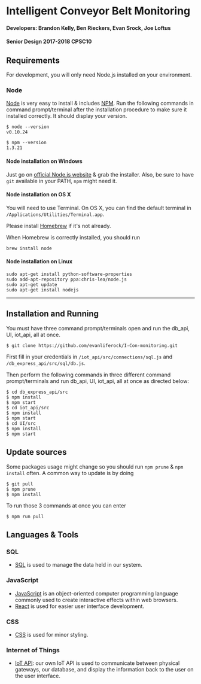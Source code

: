 # Intelligent Conveyor Belt Monitoring
#### Developers: Brandon Kelly, Ben Rieckers, Evan Srock, Joe Loftus
#### Senior Design 2017-2018 CPSC10

## Requirements

For development, you will only need Node.js installed on your environment.

### Node
[Node](http://nodejs.org/) is very easy to install & includes [NPM](https://npmjs.org/).
Run the following commands in command prompt/terminal after the installation procedure to make sure it installed correctly. It should display your version.

    $ node --version
    v0.10.24

    $ npm --version
    1.3.21
    
#### Node installation on Windows

Just go on [official Node.js website](http://nodejs.org/) & grab the installer.
Also, be sure to have `git` available in your PATH, `npm` might need it.

#### Node installation on OS X

You will need to use Terminal. On OS X, you can find the default terminal in
`/Applications/Utilities/Terminal.app`.

Please install [Homebrew](http://brew.sh/) if it's not already.

When Homebrew is correctly installed, you should run

    brew install node

#### Node installation on Linux

    sudo apt-get install python-software-properties
    sudo add-apt-repository ppa:chris-lea/node.js
    sudo apt-get update
    sudo apt-get install nodejs

---

## Installation and Running

You must have three command prompt/terminals open and run the db_api, UI, iot_api, all at once. 

    $ git clone https://github.com/evanliferock/I-Con-monitoring.git
   First fill in your credentials in 
`/iot_api/src/connections/sql.js`
and 
`/db_express_api/src/sql/db.js`.

Then perform the following commands in three different command prompt/terminals and run db_api, UI, iot_api, all at once as directed below:

    $ cd db_express_api/src
    $ npm install
    $ npm start
    $ cd iot_api/src
    $ npm install
    $ npm start
    $ cd UI/src
    $ npm install
    $ npm start

## Update sources

Some packages usage might change so you should run `npm prune` & `npm install` often.
A common way to update is by doing

    $ git pull
    $ npm prune
    $ npm install

To run those 3 commands at once you can enter

    $ npm run pull

## Languages & Tools

### SQL

- [SQL](https://en.wikipedia.org/wiki/SQL) is used to manage the data held in our system.

### JavaScript

- [JavaScript](https://www.javascript.com/) is an object-oriented computer programming language commonly used to create interactive effects within web browsers.
- [React](http://facebook.github.io/react) is used for easier user interface development.

### CSS

- [CSS](https://www.w3schools.com/css/) is used for minor styling.

### Internet of Things
- [IoT API](https://en.wikipedia.org/wiki/Internet_of_things): our own IoT API is used to communicate between physical gateways, our database, and display the information back to the user on the user interface.